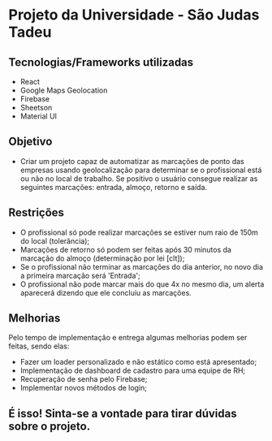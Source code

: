 # Projeto da Universidade - São Judas Tadeu

## Tecnologias/Frameworks utilizadas
- React
- Google Maps Geolocation
- Firebase
- Sheetson
- Material UI

## Objetivo
- Criar um projeto capaz de automatizar as marcações de ponto das empresas usando geolocalização para determinar se o profissional está ou não no local de trabalho. Se positivo o usuário consegue realizar as seguintes marcações: entrada, almoço, retorno e saída.

## Restrições
- O profissional só pode realizar marcações se estiver num raio de 150m do local (tolerância);
- Marcações de retorno só podem ser feitas após 30 minutos da marcação do almoço (determinação por lei [clt]);
- Se o profissional não terminar as marcações do dia anterior, no novo dia a primeira marcação será 'Entrada';
- O profissional não pode marcar mais do que 4x no mesmo dia, um alerta aparecerá dizendo que ele concluiu as marcações.

## Melhorias
Pelo tempo de implementação e entrega algumas melhorias podem ser feitas, sendo elas:
- Fazer um loader personalizado e não estático como está apresentado;
- Implementação de dashboard de cadastro para uma equipe de RH;
- Recuperação de senha pelo Firebase;
- Implementar novos métodos de login;

## É isso! Sinta-se a vontade para tirar dúvidas sobre o projeto.
